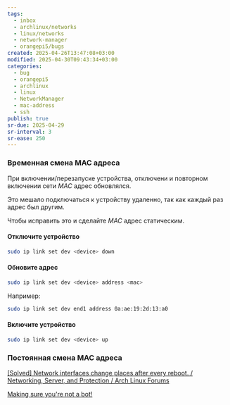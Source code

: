 ```yaml
---
tags:
  - inbox
  - archlinux/networks
  - linux/networks
  - network-manager
  - orangepi5/bugs
created: 2025-04-26T13:47:08+03:00
modified: 2025-04-30T09:43:34+03:00
categories:
  - bug
  - orangepi5
  - archlinux
  - linux
  - NetworkManager
  - mac-address
  - ssh
publish: true
sr-due: 2025-04-29
sr-interval: 3
sr-ease: 250
---
```

### Временная смена MAC адреса

При включении/перезапуске устройства, отключени и повторном включении сети *MAC* адрес обновлялся.

Это мешало подключаться к устройству удаленно, так как каждый раз адрес был другим.

Чтобы исправить это и сделайте *MAC* адрес статическим.

#### Отключите устройство

```sh
sudo ip link set dev <device> down
```

#### Обновите адрес

```sh
sudo ip link set dev <device> address <mac>
```

Например:

```sh
sudo ip link set dev end1 address 0a:ae:19:2d:13:a0
```

#### Включите устройство

```sh
sudo ip link set dev <device> up
```

### Постоянная смена MAC адреса

[[Solved] Network interfaces change places after every reboot. / Networking, Server, and Protection / Arch Linux Forums](https://bbs.archlinux.org/viewtopic.php?id=77079)

[Making sure you're not a bot!](https://wiki.archlinux.org/title/Udev)